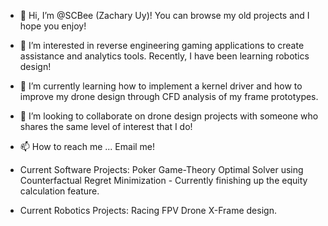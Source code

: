 - 👋 Hi, I’m @SCBee (Zachary Uy)! You can browse my old projects and I hope you enjoy!

- 👀 I’m interested in reverse engineering gaming applications to create assistance and analytics tools. Recently, I have been learning robotics design!
- 🌱 I’m currently learning how to implement a kernel driver and how to improve my drone design through CFD analysis of my frame prototypes.
- 💞️ I’m looking to collaborate on drone design projects with someone who shares the same level of interest that I do!

- 📫 How to reach me ... Email me!


- Current Software Projects: Poker Game-Theory Optimal Solver using Counterfactual Regret Minimization - Currently finishing up the equity calculation feature.

- Current Robotics Projects: Racing FPV Drone X-Frame design.

<!---
SCBee/SCBee is a ✨ special ✨ repository because its `README.md` (this file) appears on your GitHub profile.
You can click the Preview link to take a look at your changes.
--->
